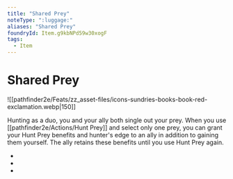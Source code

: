```yaml
---
title: "Shared Prey"
noteType: ":luggage:"
aliases: "Shared Prey"
foundryId: Item.g9kbNPd59w30xogF
tags:
  - Item
---
```


# Shared Prey
![[pathfinder2e/Feats/zz_asset-files/icons-sundries-books-book-red-exclamation.webp|150]]

Hunting as a duo, you and your ally both single out your prey. When you use [[pathfinder2e/Actions/Hunt Prey]] and select only one prey, you can grant your Hunt Prey benefits and hunter's edge to an ally in addition to gaining them yourself. The ally retains these benefits until you use Hunt Prey again.

*   
*   
*   
